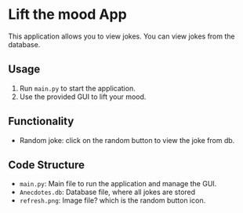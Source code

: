 # Lift the mood App

This application allows you to view jokes. You can view jokes from the database.

## Usage

1. Run `main.py` to start the application.
2. Use the provided GUI to lift your mood.

## Functionality

- Random joke: click on the random button to view the joke from db.

## Code Structure

- `main.py`: Main file to run the application and manage the GUI.
- `Anecdotes.db`: Database file, where all jokes are stored
- `refresh.png`: Image file? which is the random button icon. 